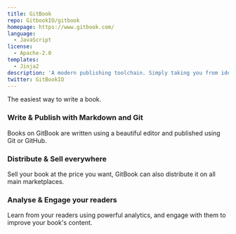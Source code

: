 ```yaml
---
title: GitBook
repo: GitbookIO/gitbook
homepage: https://www.gitbook.com/
language:
  - JavaScript
license:
  - Apache-2.0
templates:
  - Jinja2
description: 'A modern publishing toolchain. Simply taking you from ideas to finished, polished books.'
twitter: GitBookIO
---
```


The easiest way to write a book.

### Write & Publish with Markdown and Git
Books on GitBook are written using a beautiful editor and published using Git or GitHub.

### Distribute & Sell everywhere
Sell your book at the price you want, GitBook can also distribute it on all main marketplaces.

### Analyse & Engage your readers
Learn from your readers using powerful analytics, and engage with them to improve your book's content.
